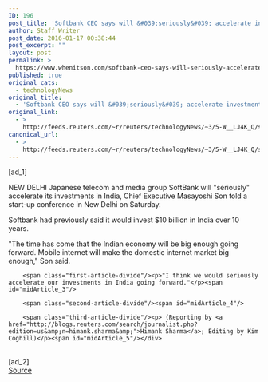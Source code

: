 ```yaml
---
ID: 196
post_title: 'Softbank CEO says will &#039;seriously&#039; accelerate investments in India'
author: Staff Writer
post_date: 2016-01-17 00:38:44
post_excerpt: ""
layout: post
permalink: >
  https://www.whenitson.com/softbank-ceo-says-will-seriously-accelerate-investments-in-india/
published: true
original_cats:
  - technologyNews
original_title:
  - 'Softbank CEO says will &#039;seriously&#039; accelerate investments in India'
original_link:
  - >
    http://feeds.reuters.com/~r/reuters/technologyNews/~3/5-W__LJ4K_Q/story01.htm
canonical_url:
  - >
    http://feeds.reuters.com/~r/reuters/technologyNews/~3/5-W__LJ4K_Q/story01.htm
---
```

 [ad_1]
<br><div id="articleText">
<span id="midArticle_start"/>

<span class="focusParagraph" readability="4"><p><span class="articleLocation">NEW DELHI</span> Japanese telecom and media group SoftBank will "seriously" accelerate its investments in India, Chief Executive Masayoshi Son told a start-up conference in New Delhi on Saturday.</p></span><span id="midArticle_0"/><p>Softbank had previously said it would invest $10 billion in India over 10 years.</p><span id="midArticle_1"/><p>"The time has come that the Indian economy will be big enough going forward. Mobile internet will make the domestic internet market big enough," Son said.</p><span id="midArticle_2"/>
        
        <span class="first-article-divide"/><p>"I think we would seriously accelerate our investments in India going forward."</p><span id="midArticle_3"/>
        
        <span class="second-article-divide"/><span id="midArticle_4"/>
        
        <span class="third-article-divide"/><p> (Reporting by <a href="http://blogs.reuters.com/search/journalist.php?edition=us&amp;n=himank.sharma&amp;">Himank Sharma</a>; Editing by Kim Coghill)</p><span id="midArticle_5"/></div>
<br>[ad_2]
<br><a href="http://feeds.reuters.com/~r/reuters/technologyNews/~3/5-W__LJ4K_Q/story01.htm">Source </a>